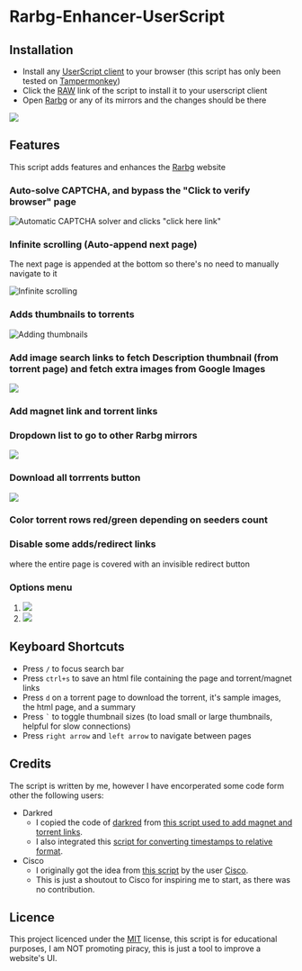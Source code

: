 # Rarbg-Enhancer-UserScript

## Installation

- Install any [UserScript client](https://www.greasyfork.org/) to your browser (this script has only been tested on [Tampermonkey](https://tampermonkey.net/))
- Click the [RAW](https://github.com/buzamahmooza/Rarbg-Enhancer-UserScript/raw/master/Rarbg-Enhancer-UserScript.user.js) link of the script to install it to your userscript client
- Open [Rarbg](https://rarbgunblocked.org/) or any of its mirrors and the changes should be there

![](screenshots/Screenshot_Rarbg_general.png)

## Features

This script adds features and enhances the [Rarbg](https://rarbgunblocked.org/) website

### Auto-solve CAPTCHA, and bypass the "Click to verify browser" page  
  ![Automatic CAPTCHA solver and clicks "click here link"](screenshots/Screenshot_auto-captcha.gif)
### Infinite scrolling (Auto-append next page)  
  The next page is appended at the bottom so there's no need to manually navigate to it

  ![Infinite scrolling](screenshots/infinit-scroll.gif)
### Adds thumbnails to torrents  
  ![Adding thumbnails](screenshots/Screenshot_thumbnails-before-after.gif)
### Add image search links to fetch Description thumbnail (from torrent page) and fetch extra images from Google Images
  ![](screenshots/extra_thumbnails.gif)
### Add magnet link and torrent links
### Dropdown list to go to other Rarbg mirrors  
  ![](screenshots/Screenshot_Rarbg_mirrorDropdown.png)
### Download all torrrents button  
  ![](screenshots/Screenshot_Rarbg_download_all_torrents.png)
### Color torrent rows red/green depending on seeders count
### Disable some adds/redirect links

where the entire page is covered with an invisible redirect button

### Options menu
  1. ![](screenshots/options_button.png)
  2. ![](screenshots/rarbg-options-page.png)

## Keyboard Shortcuts

- Press ```/``` to focus search bar
- Press ```ctrl+s``` to save an html file containing the page and torrent/magnet links
- Press ```d``` on a torrent page to download the torrent, it's sample images, the html page, and a summary
- Press ``` ` ``` to toggle thumbnail sizes (to load small or large thumbnails, helpful for slow connections)
- Press ```right arrow``` and ```left arrow``` to navigate between pages

## Credits

The script is written by me, however I have encorperated some code form other the following users:

- Darkred
  - I copied the code of [darkred](https://greasyfork.org/en/users/2160-darkred) from [this script used to add magnet and torrent links](https://greasyfork.org/scripts/23493-rarbg-torrent-and-magnet-links/code).
  - I also integrated this [script for converting timestamps to relative format](https://greasyfork.org/scripts/21550-rarbg-convert-torrent-timestamps-to-relative-format).
- Cisco
  - I originally got the idea from [this script](https://greasyfork.org/en/scripts/12648-rarbg-add-magnet-link) by the user [Cisco](https://greasyfork.org/en/users/16455-cisco).
  - This is just a shoutout to Cisco for inspiring me to start, as there was no contribution.

## Licence

This project licenced under the [MIT](LICENSE) license, this script is for educational purposes, I am NOT promoting piracy, this is just a tool to improve a website's UI.
